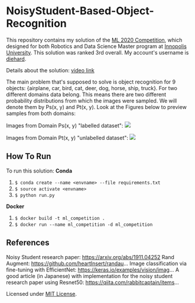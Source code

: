 # NoisyStudent-Based-Object-Recognition

This repository contains my solution of the [ML 2020 Competition](https://competitions.codalab.org/competitions/27549), which designed for both Robotics and Data Science Master program at [Innopolis University](https://innopolis.university/). This solution was ranked 3rd overall. My account's username is [diehard](https://competitions.codalab.org/competitions/27549#results).

Details about the solution:
[video link](https://www.youtube.com/watch?v=pYVceiqfntc)

The main problem that's supposed to solve is object recognition for 9 objects:  {airplane, car, bird, cat, deer, dog, horse, ship, truck}. For two different domains data belong. This means there are two different probability distributions from which the images were sampled. We will denote them by Ps(x, y) and Pt(x, y). Look at the Figures below to preview samples from both domains:

Images from Domain Ps(x, y) "labelled dataset":
![](https://i.ibb.co/dPZ0379/xs.png)

Images from Domain Pt(x, y) "unlabelled dataset":
![](https://i.ibb.co/bQY4RBy/xt.png)

## How To Run

To run this solution:
**Conda**
1. `$ conda create --name <envname> --file requirements.txt`
2. `$ source activate <envname>`
3. `$ python run.py`

**Docker**
1. `$ docker build -t ml_competition .`
2. `$ docker run --name ml_competition -d ml_competition`

## References

Noisy Student research paper: https://arxiv.org/abs/1911.04252
Rand Augment: https://github.com/heartInsert/randau...
Image classification via fine-tuning with EfficientNet: https://keras.io/examples/vision/imag...
A good article (in Japanese) with implementation for the noisy student research paper using Resnet50: https://qiita.com/rabbitcaptain/items...

Licensed under [MIT License](LICENSE).